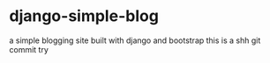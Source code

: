 # django-simple-blog
a simple blogging site built with django and bootstrap
this is a shh git commit try
